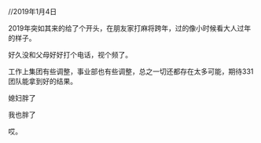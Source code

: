 //2019年1月4日

2019年突如其来的给了个开头，在朋友家打麻将跨年，过的像小时候看大人过年的样子。

好久没和父母好好打个电话，视个频了。

工作上集团有些调整，事业部也有些调整，总之一切还都存在太多可能，期待331团队能拿到好的结果。

媳妇胖了

我也胖了

哎。
